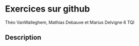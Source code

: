 # Exercices sur github 

 Théo VanWalleghem, Mathias Debauve et Marius Delvigne 
 6 TQI

 ## Description